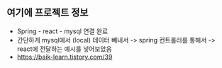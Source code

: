 ## 여기에 프로젝트 정보
- Spring - react - mysql 연결 완료
- 간단하게 mysql에서 (local) 데이터 빼내서 -> spring 컨트롤러를 통해서 -> react에 전달하는 예시를 넣어보았음
- https://baik-learn.tistory.com/39
 
